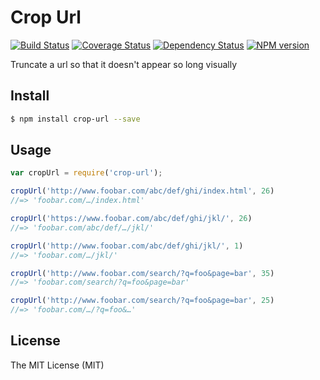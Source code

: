 Crop Url
========

[![Build Status][travis-image]][travis-url]
[![Coverage Status][coveralls-image]][coveralls-url]
[![Dependency Status][gemnasium-image]][gemnasium-url]
[![NPM version][npm-image]][npm-url]

Truncate a url so that it doesn't appear so long visually

Install
-------

```bash
$ npm install crop-url --save
```

Usage
-----

```js
var cropUrl = require('crop-url');

cropUrl('http://www.foobar.com/abc/def/ghi/index.html', 26)
//=> 'foobar.com/…/index.html'

cropUrl('https://www.foobar.com/abc/def/ghi/jkl/', 26)
//=> 'foobar.com/abc/def/…/jkl/'

cropUrl('http://www.foobar.com/abc/def/ghi/jkl/', 1)
//=> 'foobar.com/…/jkl/'

cropUrl('http://www.foobar.com/search/?q=foo&page=bar', 35)
//=> 'foobar.com/search/?q=foo&page=bar'

cropUrl('http://www.foobar.com/search/?q=foo&page=bar', 25)
//=> 'foobar.com/…/?q=foo&…'
```

License
-------

The MIT License (MIT)

[npm-image]: https://img.shields.io/npm/v/crop-url.svg
[npm-url]: https://www.npmjs.com/package/crop-url
[travis-image]: https://travis-ci.org/williambelle/crop-url.svg?branch=master
[travis-url]: https://travis-ci.org/williambelle/crop-url
[coveralls-image]: https://coveralls.io/repos/github/williambelle/crop-url/badge.svg
[coveralls-url]: https://coveralls.io/github/williambelle/crop-url
[gemnasium-image]: https://gemnasium.com/badges/github.com/williambelle/crop-url.svg
[gemnasium-url]: https://gemnasium.com/github.com/williambelle/crop-url
